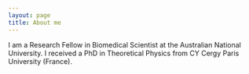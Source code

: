 ```yaml
---
layout: page
title: About me
---
```


I am a Research Fellow in Biomedical Scientist at the Australian National University.
I received a PhD in Theoretical Physics from CY Cergy Paris University (France).

